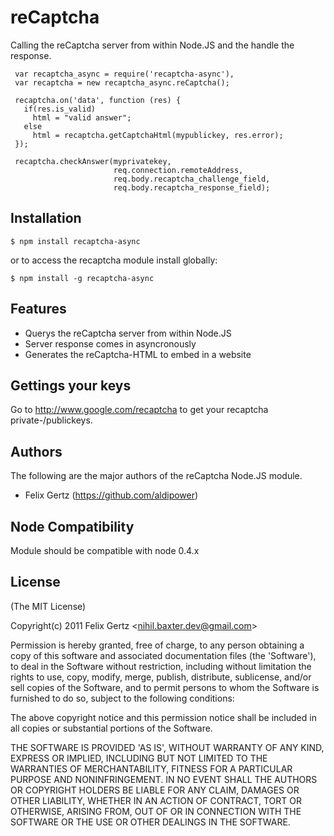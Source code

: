 
# reCaptcha
      
  Calling the reCaptcha server from within Node.JS and the handle the response.
  
     var recaptcha_async = require('recaptcha-async'),
     var recaptcha = new recaptcha_async.reCaptcha();

     recaptcha.on('data', function (res) {
       if(res.is_valid)
         html = "valid answer";
       else
         html = recaptcha.getCaptchaHtml(mypublickey, res.error);
     });

     recaptcha.checkAnswer(myprivatekey, 
                           req.connection.remoteAddress, 
                           req.body.recaptcha_challenge_field, 
                           req.body.recaptcha_response_field);

## Installation

    $ npm install recaptcha-async

or to access the recaptcha module install globally:

    $ npm install -g recaptcha-async


## Features

  * Querys the reCaptcha server from within Node.JS
  * Server response comes in asyncronously
  * Generates the reCaptcha-HTML to embed in a website

## Gettings your keys

  Go to http://www.google.com/recaptcha to get your recaptcha private-/publickeys.

## Authors

The following are the major authors of the reCaptcha Node.JS module.

  * Felix Gertz (https://github.com/aldipower)

## Node Compatibility

Module should be compatible with node 0.4.x

## License 

(The MIT License)

Copyright(c) 2011 Felix Gertz &lt;nihil.baxter.dev@gmail.com&gt;

Permission is hereby granted, free of charge, to any person obtaining
a copy of this software and associated documentation files (the
'Software'), to deal in the Software without restriction, including
without limitation the rights to use, copy, modify, merge, publish,
distribute, sublicense, and/or sell copies of the Software, and to
permit persons to whom the Software is furnished to do so, subject to
the following conditions:

The above copyright notice and this permission notice shall be
included in all copies or substantial portions of the Software.

THE SOFTWARE IS PROVIDED 'AS IS', WITHOUT WARRANTY OF ANY KIND,
EXPRESS OR IMPLIED, INCLUDING BUT NOT LIMITED TO THE WARRANTIES OF
MERCHANTABILITY, FITNESS FOR A PARTICULAR PURPOSE AND NONINFRINGEMENT.
IN NO EVENT SHALL THE AUTHORS OR COPYRIGHT HOLDERS BE LIABLE FOR ANY
CLAIM, DAMAGES OR OTHER LIABILITY, WHETHER IN AN ACTION OF CONTRACT,
TORT OR OTHERWISE, ARISING FROM, OUT OF OR IN CONNECTION WITH THE
SOFTWARE OR THE USE OR OTHER DEALINGS IN THE SOFTWARE.
